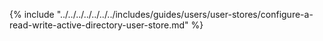 {% include "../../../../../../../includes/guides/users/user-stores/configure-a-read-write-active-directory-user-store.md" %}

